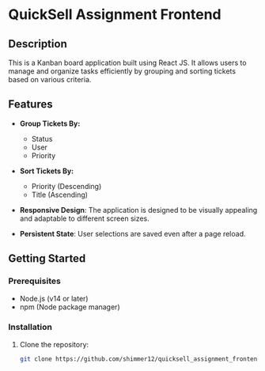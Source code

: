 # QuickSell Assignment Frontend

## Description

This is a Kanban board application built using React JS. It allows users to manage and organize tasks efficiently by grouping and sorting tickets based on various criteria.

## Features

- **Group Tickets By:**
  - Status
  - User
  - Priority

- **Sort Tickets By:**
  - Priority (Descending)
  - Title (Ascending)

- **Responsive Design**: The application is designed to be visually appealing and adaptable to different screen sizes.

- **Persistent State**: User selections are saved even after a page reload.

## Getting Started

### Prerequisites

- Node.js (v14 or later)
- npm (Node package manager)

### Installation

1. Clone the repository:

   ```bash
   git clone https://github.com/shimmer12/quicksell_assignment_frontend.git
